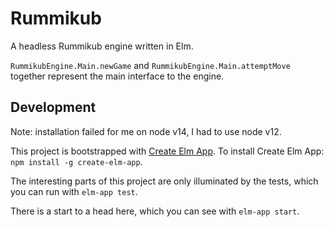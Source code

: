 # Rummikub

A headless Rummikub engine written in Elm.

`RummikubEngine.Main.newGame` and `RummikubEngine.Main.attemptMove` together represent the main interface to the engine.

## Development
Note: installation failed for me on node v14, I had to use node v12.

This project is bootstrapped with [Create Elm App](https://github.com/halfzebra/create-elm-app). To install Create Elm App: `npm install -g create-elm-app`.

The interesting parts of this project are only illuminated by the tests, which you can run with `elm-app test`.

There is a start to a head here, which you can see with `elm-app start`.

